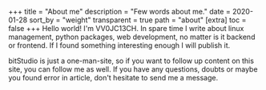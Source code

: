 +++
title = "About me"
description = "Few words about me."
date = 2020-01-28
sort_by = "weight"
transparent = true
path = "about"
[extra]
toc = false
+++
Hello world! I'm VV0JC13CH. In spare time I write about linux management, python packages, web development, no matter is it backend or frontend. If I found something interesting enough I will publish it.

bitStudio is just a one-man-site, so if you want to follow up content on this site, you can follow me as well. If you have any questions, doubts or maybe you found error in article, don't hesitate to send me a message.